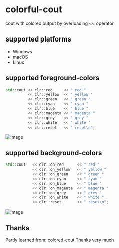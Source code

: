 # colorful-cout
cout with colored output by overloading &lt;&lt; operator

## supported platforms
- Windows
- macOS
- Linux

## supported foreground-colors
```cpp
std::cout << clr::red     << " red "
          << clr::yellow  << " yellow "
          << clr::green   << " green "
          << clr::cyan    << " cyan "
          << clr::blue    << " blue "
          << clr::magenta << " magenta "
          << clr::grey    << " grey "
          << clr::white   << " white "
          << clr::reset   << " reset\n";
```
![image](https://user-images.githubusercontent.com/98309632/202897381-083aa68d-6207-459b-b278-797e99e2558d.png)

## supported background-colors
```cpp
std::cout   << clr::on_red      << " red "
            << clr::on_yellow   << " yellow "
            << clr::on_green    << " green "
            << clr::on_cyan     << " cyan "
            << clr::on_blue     << " blue "
            << clr::on_magenta  << " magenta "
            << clr::on_grey     << " grey "
            << clr::on_white    << " white "
            << clr::reset       << " reset\n";
```
![image](https://user-images.githubusercontent.com/98309632/202897702-e45da53e-e301-4eb4-8695-59e9d1d5a4db.png)

## Thanks
Partly learned from: [colored-cout](https://github.com/yurablok/colored-cout)
Thanks very much
